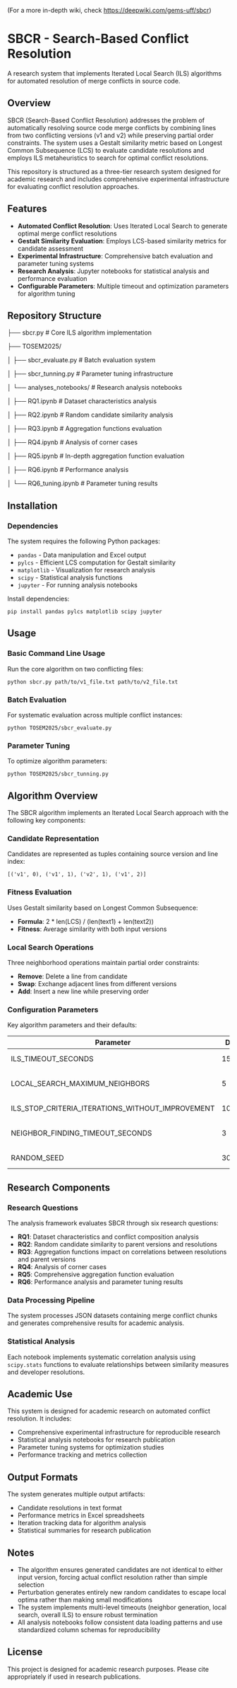 (For a more in-depth wiki, check https://deepwiki.com/gems-uff/sbcr)

# SBCR - Search-Based Conflict Resolution

A research system that implements Iterated Local Search (ILS) algorithms for automated resolution of merge conflicts in source code. 

## Overview

SBCR (Search-Based Conflict Resolution) addresses the problem of automatically resolving source code merge conflicts by combining lines from two conflicting versions (v1 and v2) while preserving partial order constraints. The system uses a Gestalt similarity metric based on Longest Common Subsequence (LCS) to evaluate candidate resolutions and employs ILS metaheuristics to search for optimal conflict resolutions. 

This repository is structured as a three-tier research system designed for academic research and includes comprehensive experimental infrastructure for evaluating conflict resolution approaches.

## Features

- **Automated Conflict Resolution**: Uses Iterated Local Search to generate optimal merge conflict resolutions
- **Gestalt Similarity Evaluation**: Employs LCS-based similarity metrics for candidate assessment 
- **Experimental Infrastructure**: Comprehensive batch evaluation and parameter tuning systems
- **Research Analysis**: Jupyter notebooks for statistical analysis and performance evaluation
- **Configurable Parameters**: Multiple timeout and optimization parameters for algorithm tuning 

## Repository Structure

├── sbcr.py # Core ILS algorithm implementation

├── TOSEM2025/

│ ├── sbcr_evaluate.py # Batch evaluation system

│ ├── sbcr_tunning.py # Parameter tuning infrastructure

│ └── analyses_notebooks/ # Research analysis notebooks

│ ├── RQ1.ipynb # Dataset characteristics analysis

│ ├── RQ2.ipynb # Random candidate similarity analysis

│ ├── RQ3.ipynb # Aggregation functions evaluation

│ ├── RQ4.ipynb # Analysis of corner cases

│ ├── RQ5.ipynb # In-depth aggregation function evaluation

│ ├── RQ6.ipynb # Performance analysis

│ └── RQ6_tuning.ipynb # Parameter tuning results


## Installation

### Dependencies

The system requires the following Python packages:

- `pandas` - Data manipulation and Excel output
- `pylcs` - Efficient LCS computation for Gestalt similarity 
- `matplotlib` - Visualization for research analysis
- `scipy` - Statistical analysis functions
- `jupyter` - For running analysis notebooks

Install dependencies:
```
pip install pandas pylcs matplotlib scipy jupyter
```

## Usage

### Basic Command Line Usage

Run the core algorithm on two conflicting files:
```
python sbcr.py path/to/v1_file.txt path/to/v2_file.txt
```

### Batch Evaluation

For systematic evaluation across multiple conflict instances:
```
python TOSEM2025/sbcr_evaluate.py
```


### Parameter Tuning

To optimize algorithm parameters: 
```
python TOSEM2025/sbcr_tunning.py
```


## Algorithm Overview

The SBCR algorithm implements an Iterated Local Search approach with the following key components:

### Candidate Representation

Candidates are represented as tuples containing source version and line index:
```
[('v1', 0), ('v1', 1), ('v2', 1), ('v1', 2)]
```


### Fitness Evaluation

Uses Gestalt similarity based on Longest Common Subsequence:

- **Formula**: 2 * len(LCS) / (len(text1) + len(text2))
- **Fitness**: Average similarity with both input versions

### Local Search Operations

Three neighborhood operations maintain partial order constraints:

- **Remove**: Delete a line from candidate
- **Swap**: Exchange adjacent lines from different versions
- **Add**: Insert a new line while preserving order 

### Configuration Parameters

Key algorithm parameters and their defaults: 

| Parameter                                          | Default | Description                                      |
|----------------------------------------------------|---------|--------------------------------------------------|
| ILS_TIMEOUT_SECONDS                                | 15      | Maximum ILS execution time                       |
| LOCAL_SEARCH_MAXIMUM_NEIGHBORS                     | 5       | Maximum neighbors per local search               |
| ILS_STOP_CRITERIA_ITERATIONS_WITHOUT_IMPROVEMENT   | 10      | Early stopping criterion                         |
| NEIGHBOR_FINDING_TIMEOUT_SECONDS                   | 3       | Timeout for neighbor generation                  |
| RANDOM_SEED                                        | 3022024 | Reproducibility seed                             |

## Research Components

### Research Questions

The analysis framework evaluates SBCR through six research questions:

- **RQ1**: Dataset characteristics and conflict composition analysis
- **RQ2**: Random candidate similarity to parent versions and resolutions
- **RQ3**: Aggregation functions impact on correlations between resolutions and parent versions
- **RQ4**: Analysis of corner cases
- **RQ5**: Comprehensive aggregation function evaluation
- **RQ6**: Performance analysis and parameter tuning results

### Data Processing Pipeline

The system processes JSON datasets containing merge conflict chunks and generates comprehensive results for academic analysis.

### Statistical Analysis

Each notebook implements systematic correlation analysis using `scipy.stats` functions to evaluate relationships between similarity measures and developer resolutions.

## Academic Use

This system is designed for academic research on automated conflict resolution. It includes:

- Comprehensive experimental infrastructure for reproducible research
- Statistical analysis notebooks for research publication
- Parameter tuning systems for optimization studies
- Performance tracking and metrics collection

## Output Formats

The system generates multiple output artifacts:

- Candidate resolutions in text format
- Performance metrics in Excel spreadsheets
- Iteration tracking data for algorithm analysis
- Statistical summaries for research publication

## Notes

- The algorithm ensures generated candidates are not identical to either input version, forcing actual conflict resolution rather than simple selection 
- Perturbation generates entirely new random candidates to escape local optima rather than making small modifications 
- The system implements multi-level timeouts (neighbor generation, local search, overall ILS) to ensure robust termination
- All analysis notebooks follow consistent data loading patterns and use standardized column schemas for reproducibility

## License

This project is designed for academic research purposes. Please cite appropriately if used in research publications.








